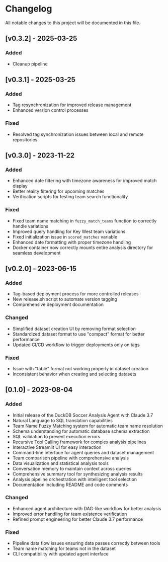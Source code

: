# Changelog

All notable changes to this project will be documented in this file.

## [v0.3.2] - 2025-03-25

### Added
- Cleanup pipeline

## [v0.3.1] - 2025-03-25

### Added
- Tag resynchronization for improved release management
- Enhanced version control processes

### Fixed
- Resolved tag synchronization issues between local and remote repositories

## [v0.3.0] - 2023-11-22

### Added
- Enhanced date filtering with timezone awareness for improved match display
- Better reality filtering for upcoming matches
- Verification scripts for testing team search functionality

### Fixed
- Fixed team name matching in `fuzzy_match_teams` function to correctly handle variations
- Improved query handling for Key West team variations
- Fixed initialization issue in `scored_matches` variable
- Enhanced date formatting with proper timezone handling
- Docker container now correctly mounts entire analysis directory for seamless development

## [v0.2.0] - 2023-06-15

### Added
- Tag-based deployment process for more controlled releases
- New release.sh script to automate version tagging
- Comprehensive deployment documentation

### Changed
- Simplified dataset creation UI by removing format selection
- Standardized dataset format to use "compact" format for better performance
- Updated CI/CD workflow to trigger deployments only on tags

### Fixed
- Issue with "table" format not working properly in dataset creation
- Inconsistent behavior when creating and selecting datasets

## [0.1.0] - 2023-08-04

### Added
- Initial release of the DuckDB Soccer Analysis Agent with Claude 3.7
- Natural Language to SQL translation capabilities
- Team Name Fuzzy Matching system for automatic team name resolution
- Schema understanding for automatic database schema extraction
- SQL validation to prevent execution errors
- Recursive Tool Calling framework for complex analysis pipelines
- Interactive Streamlit UI for easy interaction
- Command-line interface for agent queries and dataset management
- Team comparison pipeline with comprehensive analysis
- Data visualization and statistical analysis tools
- Conversation memory to maintain context across queries
- Comprehensive summary tool for synthesizing analysis results
- Analysis pipeline orchestration with intelligent tool selection
- Documentation including README and code comments

### Changed
- Enhanced agent architecture with DAG-like workflow for better analysis
- Improved error handling for team existence verification
- Refined prompt engineering for better Claude 3.7 performance

### Fixed
- Pipeline data flow issues ensuring data passes correctly between tools
- Team name matching for teams not in the dataset
- CLI compatibility with updated agent interface